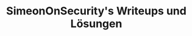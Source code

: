 ---
title: "SimeonOnSecurity's Writeups und Lösungen"
description: "Entdecke SimeonOnSecurity's Writeups zu HackTheBox-Herausforderungen, Kryptografiechiffren und Cybersicherheitstechniken. Lerne und finde versteckte Flags mit schrittweisen Erklärungen."
tags: ["HackTheBox-Herausforderungen", "Kryptografietechniken", "Einblicke in die Cybersicherheit", "Chiffre-Decodierung", "DTMF-Tonentschlüsselung", "Primzahlchiffren", "Fernet-Chiffre-Decodierung", "Malboge-Chiffre-Decodierung", "RSA-Angriffswerkzeuge", "Einladungs-Herausforderung", "Penetrationstest-Fähigkeiten", "Windows- und Linux-Plattformen", "Cyber-Herausforderungen", "Sicherheitsalgorithmen", "Verschlüsselungsmethoden", "Kryptografie-Puzzles", "Ethical Hacking-Techniken", "Informationssicherheit", "Cyber-Skills-Entwicklung", "Sicherheits-Writeups", "Cyber-Lösungen", "Flaggen-Entschlüsselungsstrategien", "Kryptanalyse-Methoden", "Cyber-Verteidigungsstrategien", "Cyber-Wettbewerb", "Cybersicherheitsressourcen", "Chiffrenanalyse", "Sicherheits-Einblicke", "Cyber-Lernen", "Cybersicherheits-Community"]
---